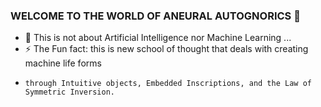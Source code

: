### WELCOME TO THE WORLD OF ANEURAL AUTOGNORICS 👋
- 🌱 This is not about Artificial Intelligence nor Machine Learning ...
- ⚡ The Fun fact: this is new school of thought that deals with creating machine life forms 
-     through Intuitive objects, Embedded Inscriptions, and the Law of Symmetric Inversion.

<!--
**Autognorics/Autognorics** is a ✨ _special_ ✨ repository because its `README.md` (this file) appears on your GitHub profile.

Here are some ideas to get you started:

-

- 👯 I’m looking to collaborate on ...
- 🤔 I’m looking for help with ...
- 💬 Ask me about ...
- 📫 How to reach me: ...
- 😄 Pronouns: ...

-->
